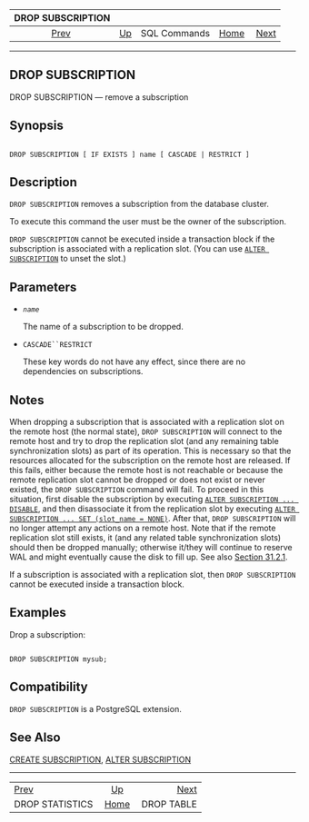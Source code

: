 <!--?xml version="1.0" encoding="UTF-8" standalone="no"?-->

|                  DROP SUBSCRIPTION                 |                                        |              |                                                       |                                          |
| :------------------------------------------------: | :------------------------------------- | :----------: | ----------------------------------------------------: | ---------------------------------------: |
| [Prev](sql-dropstatistics.html "DROP STATISTICS")  | [Up](sql-commands.html "SQL Commands") | SQL Commands | [Home](index.html "PostgreSQL 17devel Documentation") |  [Next](sql-droptable.html "DROP TABLE") |

***

[]()

## DROP SUBSCRIPTION

DROP SUBSCRIPTION — remove a subscription

## Synopsis

```

DROP SUBSCRIPTION [ IF EXISTS ] name [ CASCADE | RESTRICT ]
```

## Description

`DROP SUBSCRIPTION` removes a subscription from the database cluster.

To execute this command the user must be the owner of the subscription.

`DROP SUBSCRIPTION` cannot be executed inside a transaction block if the subscription is associated with a replication slot. (You can use [`ALTER SUBSCRIPTION`](sql-altersubscription.html "ALTER SUBSCRIPTION") to unset the slot.)

## Parameters

*   *`name`*

    The name of a subscription to be dropped.

*   `CASCADE``RESTRICT`

    These key words do not have any effect, since there are no dependencies on subscriptions.

## Notes

When dropping a subscription that is associated with a replication slot on the remote host (the normal state), `DROP SUBSCRIPTION` will connect to the remote host and try to drop the replication slot (and any remaining table synchronization slots) as part of its operation. This is necessary so that the resources allocated for the subscription on the remote host are released. If this fails, either because the remote host is not reachable or because the remote replication slot cannot be dropped or does not exist or never existed, the `DROP SUBSCRIPTION` command will fail. To proceed in this situation, first disable the subscription by executing [`ALTER SUBSCRIPTION ... DISABLE`](sql-altersubscription.html#SQL-ALTERSUBSCRIPTION-PARAMS-DISABLE), and then disassociate it from the replication slot by executing [`ALTER SUBSCRIPTION ... SET (slot_name = NONE)`](sql-altersubscription.html#SQL-ALTERSUBSCRIPTION-PARAMS-SET). After that, `DROP SUBSCRIPTION` will no longer attempt any actions on a remote host. Note that if the remote replication slot still exists, it (and any related table synchronization slots) should then be dropped manually; otherwise it/they will continue to reserve WAL and might eventually cause the disk to fill up. See also [Section 31.2.1](logical-replication-subscription.html#LOGICAL-REPLICATION-SUBSCRIPTION-SLOT "31.2.1. Replication Slot Management").

If a subscription is associated with a replication slot, then `DROP SUBSCRIPTION` cannot be executed inside a transaction block.

## Examples

Drop a subscription:

```

DROP SUBSCRIPTION mysub;
```

## Compatibility

`DROP SUBSCRIPTION` is a PostgreSQL extension.

## See Also

[CREATE SUBSCRIPTION](sql-createsubscription.html "CREATE SUBSCRIPTION"), [ALTER SUBSCRIPTION](sql-altersubscription.html "ALTER SUBSCRIPTION")

***

|                                                    |                                                       |                                          |
| :------------------------------------------------- | :---------------------------------------------------: | ---------------------------------------: |
| [Prev](sql-dropstatistics.html "DROP STATISTICS")  |         [Up](sql-commands.html "SQL Commands")        |  [Next](sql-droptable.html "DROP TABLE") |
| DROP STATISTICS                                    | [Home](index.html "PostgreSQL 17devel Documentation") |                               DROP TABLE |
